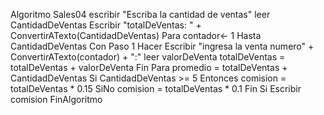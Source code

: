 Algoritmo Sales04
	escribir "Escriba la cantidad de ventas" 
	leer CantidadDeVentas
	Escribir "totalDeVentas: " + ConvertirATexto(CantidadDeVentas)
	Para contador<- 1 Hasta CantidadDeVentas Con Paso 1 Hacer
		Escribir "ingresa la venta numero" + ConvertirATexto(contador) + ":" 
		leer valorDeVenta 
		totalDeVentas = totalDeVentas + valorDeVenta
	Fin Para
	promedio = totalDeVentas + CantidadDeVentas
	Si CantidadDeVentas >= 5  Entonces
		comision = totalDeVentas * 0.15 
	SiNo
		comision = totalDeVentas * 0.1
	Fin Si
	Escribir comision
FinAlgoritmo

